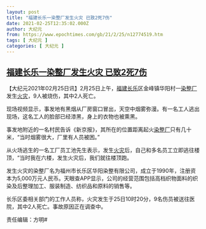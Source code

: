 ```yaml
---
layout: post
title: "福建长乐一染整厂发生火灾 已致2死7伤"
date: 2021-02-25T12:35:02.000Z
author: 大纪元
from: https://www.epochtimes.com/gb/21/2/25/n12774519.htm
tags: [ 大纪元 ]
categories: [ 大纪元 ]
---
```

<!--1614256502000-->
[福建长乐一染整厂发生火灾 已致2死7伤](https://www.epochtimes.com/gb/21/2/25/n12774519.htm)
------

<div>
<p>【大纪元2021年02月25日讯】2月25日上午，<a href="https://www.epochtimes.com/gb/tag/%E7%A6%8F%E5%BB%BA%E9%95%BF%E4%B9%90.html">福建长乐</a>区金峰镇华阳村一<a href="https://www.epochtimes.com/gb/tag/%E6%9F%93%E6%95%B4%E5%8E%82.html">染整厂</a>发生<a href="https://www.epochtimes.com/gb/tag/%E7%81%AB%E7%81%BE.html">火灾</a>，9人被烧伤，其中2人死亡。</p><p>现场视频显示，事发地有黑烟从厂房窗口冒出，天空中烟雾弥漫。有一名工人逃出现场，这名工人的脸部已经漆黑，身上的衣物也被熏黑。</p><p>事发地附近的一名村民告诉《新京报》，其所在的位置距离起火<a href="https://www.epochtimes.com/gb/tag/%E6%9F%93%E6%95%B4%E5%8E%82.html">染整厂</a>只有几十米，“当时烟雾很大，厂里有人员被困。”</p><p>从火场逃生的一名工厂员工池先生表示，发生<a href="https://www.epochtimes.com/gb/tag/%E7%81%AB%E7%81%BE.html">火灾</a>后，自己和多名员工立即逃往楼顶，“当时我在六楼，发生火灾后，我们就往楼顶跑。</p><p>发生火灾的染整厂名为福州市长乐区华阳染整有限公司，成立于1990年，注册资本为5,000万元人民币。天眼查APP显示，公司的经营范围包括高档织物面料的织染及后整理加工、服装制造、纺织品和原料的销售等。</p><p>长乐区委相关部门的工作人员称，火灾发生于25日10时20分，9名伤员被送往医院，其中2人死亡。事故原因正在调查中。</p><p>责任编辑：方明#</p>
</div>
